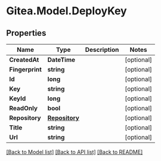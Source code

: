 
# Gitea.Model.DeployKey

## Properties

Name | Type | Description | Notes
------------ | ------------- | ------------- | -------------
**CreatedAt** | **DateTime** |  | [optional] 
**Fingerprint** | **string** |  | [optional] 
**Id** | **long** |  | [optional] 
**Key** | **string** |  | [optional] 
**KeyId** | **long** |  | [optional] 
**ReadOnly** | **bool** |  | [optional] 
**Repository** | [**Repository**](Repository.md) |  | [optional] 
**Title** | **string** |  | [optional] 
**Url** | **string** |  | [optional] 

[[Back to Model list]](../README.md#documentation-for-models)
[[Back to API list]](../README.md#documentation-for-api-endpoints)
[[Back to README]](../README.md)

